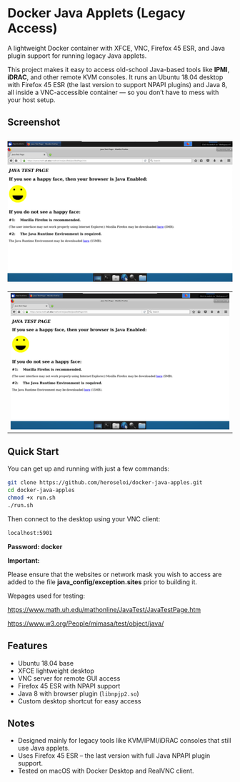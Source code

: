 # Docker Java Applets (Legacy Access)

A lightweight Docker container with XFCE, VNC, Firefox 45 ESR, and Java plugin support for running legacy Java applets.

This project makes it easy to access old-school Java-based tools like **IPMI**, **iDRAC**, and other remote KVM consoles. It runs an Ubuntu 18.04 desktop with Firefox 45 ESR (the last version to support NPAPI plugins) and Java 8, all inside a VNC-accessible container — so you don’t have to mess with your host setup.

## Screenshot

![Legacy Java Applet in Firefox 45 ESR](screenshot.png)
-

<table><tr><td>
    <img src="screenshot.png" />
</td></tr></table>

## Quick Start

You can get up and running with just a few commands:

```bash
git clone https://github.com/heroseloi/docker-java-apples.git
cd docker-java-apples
chmod +x run.sh
./run.sh
```

Then connect to the desktop using your VNC client:

```bash
localhost:5901
```

**Password: docker**

**Important:**

Please ensure that the websites or network mask you wish to access are added to the file **java_config/exception.sites** prior to building it.

Wepages used for testing:

https://www.math.uh.edu/mathonline/JavaTest/JavaTestPage.htm

https://www.w3.org/People/mimasa/test/object/java/


## Features
- Ubuntu 18.04 base  
- XFCE lightweight desktop  
- VNC server for remote GUI access  
- Firefox 45 ESR with NPAPI support  
- Java 8 with browser plugin (`libnpjp2.so`)  
- Custom desktop shortcut for easy access

## Notes
- Designed mainly for legacy tools like KVM/IPMI/iDRAC consoles that still use Java applets.
- Uses Firefox 45 ESR – the last version with full Java NPAPI plugin support.
- Tested on macOS with Docker Desktop and RealVNC client.

